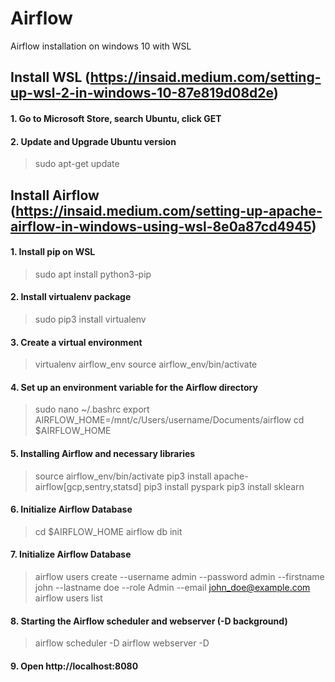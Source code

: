 # Airflow
Airflow installation on windows 10 with WSL

## Install WSL (https://insaid.medium.com/setting-up-wsl-2-in-windows-10-87e819d08d2e)
#### 1. Go to Microsoft Store, search Ubuntu, click GET

#### 2. Update and Upgrade Ubuntu version
> sudo apt-get update

## Install Airflow (https://insaid.medium.com/setting-up-apache-airflow-in-windows-using-wsl-8e0a87cd4945)
#### 1. Install pip on WSL
> sudo apt install python3-pip

#### 2. Install virtualenv package
> sudo pip3 install virtualenv

#### 3. Create a virtual environment
> virtualenv airflow_env
> source airflow_env/bin/activate

#### 4. Set up an environment variable for the Airflow directory
> sudo nano ~/.bashrc
> export AIRFLOW_HOME=/mnt/c/Users/username/Documents/airflow
> cd $AIRFLOW_HOME

#### 5. Installing Airflow and necessary libraries
> source airflow_env/bin/activate
> pip3 install apache-airflow[gcp,sentry,statsd]
> pip3 install pyspark
> pip3 install sklearn

#### 6. Initialize Airflow Database
> cd $AIRFLOW_HOME
> airflow db init

#### 7. Initialize Airflow Database
> airflow users create --username admin --password admin --firstname john --lastname doe --role Admin --email john_doe@example.com
> airflow users list

#### 8. Starting the Airflow scheduler and webserver (-D background)
> airflow scheduler -D
> airflow webserver -D

#### 9. Open http://localhost:8080

